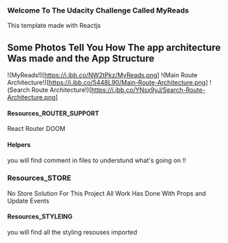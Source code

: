 ### Welcome To The Udacity Challenge Called MyReads 
This template made with Reactjs 


## Some Photos Tell You How The app architecture Was made and the App Structure

!(MyReads!)[https://i.ibb.co/NW2tPkz/MyReads.png]
!(Main Route Architecture!)[https://i.ibb.co/5448L90/Main-Route-Architecture.png]
!(Search Route Architecture!)[https://i.ibb.co/YNsx9yJ/Search-Route-Architecture.png]


#### Resources_ROUTER_SUPPORT

React Router DOOM

#### Helpers
you will find comment in files to understund what's going on !! 

### Resources_STORE

No Store Solution For This Project All Work Has Done With Props and Update Events 

#### Resources_STYLEING

you will find all the styling resouses imported 

